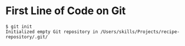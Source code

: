 # First Line of Code on Git
```
$ git init
Initialized empty Git repository in /Users/skills/Projects/recipe-repository/.git/
```
